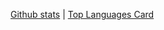 
[Github stats](https://github-readme-stats.vercel.app/api?username=drewwint&theme=highcontrast&show_icons=true&count_private=true&count_private=true)   |   [Top Languages Card](https://github-readme-stats.vercel.app/api/top-langs/?username=drewwint&theme=highcontrast&layout=compact) 
